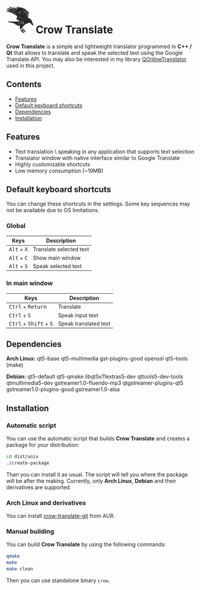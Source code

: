 # ![Crow Translate logo](./dist/unix/generic/menuicons/72x72/apps/crow-translate.png) Crow Translate

**Crow Translate** is a simple and lightweight translator programmed in **C++ / Qt** that allows to translate and speak the selected text using the Google Translate API.
You may also be interested in my library [QOnlineTranslator](https://github.com/Shatur95/QOnlineTranslator "A library that provides free use of the Google Translate API for Qt5") used in this project. 

## Contents

* [Features](#features)
* [Default keyboard shortcuts](#default-keyboard-shortcuts)
* [Dependencies](#dependencies)
* [Installation](#installation)

## Features

* Text translation \ speaking in any application that supports text selection
* Translator window with native interface similar to Google Translate
* Highly customizable shortcuts
* Low memory consumption (~19MB)

## Default keyboard shortcuts

You can change these shortcuts in the settings. Some key sequences may not be available due to OS limitations.

### Global

|  Keys                         | Description             |
|-------------------------------|-------------------------|
| <kbd>Alt</kbd> + <kbd>X</kbd> | Translate selected text |
| <kbd>Alt</kbd> + <kbd>C</kbd> | Show main window        |
| <kbd>Alt</kbd> + <kbd>S</kbd> | Speak selected text     |

### In main window

|  Keys                                             | Description               |
|---------------------------------------------------|---------------------------|
| <kbd>Ctrl</kbd> + <kbd>Return</kbd>               | Translate                 |
| <kbd>Ctrl</kbd> + <kbd>S</kbd>                    | Speak input text          |
| <kbd>Ctrl</kbd> + <kbd>Shift</kbd> + <kbd>S</kbd> | Speak translated text     |

## Dependencies

**Arch Linux:** qt5-base qt5-multimedia gst-plugins-good openssl qt5-tools (make)

**Debian:** qt5-default qt5-qmake libqt5x11extras5-dev qttools5-dev-tools qtmultimedia5-dev gstreamer1.0-fluendo-mp3 qtgstreamer-plugins-qt5 gstreamer1.0-plugins-good gstreamer1.0-alsa

## Installation

### Automatic script

You can use the automatic script that builds **Crow Translate** and creates a package for your distribution:

```bash
cd dist/unix
./create-package
```

Than you can install it as usual. The script will tell you where the package will be after the making. Currently, only **Arch Linux**, **Debian** and their derivatives are supported.

### Arch Linux and derivatives

You can install [crow-translate-git](https://aur.archlinux.org/packages/crow-translate-git "A simple and lightweight translator that allows to translate and speak the selected text using the Google Translate API") from AUR.

### Manual building

You can build **Crow Translate** by using the following commands:

```bash
qmake
make
make clean
```

Then you can use standalone binary `crow`.
